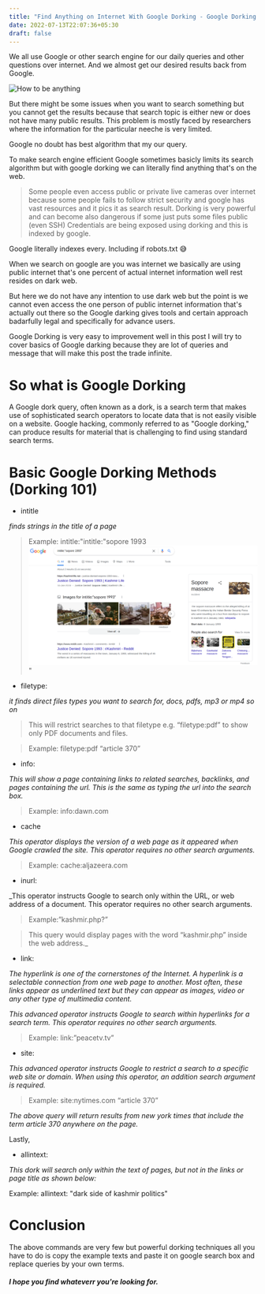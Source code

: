 ```yaml
---
title: "Find Anything on Internet With Google Dorking - Google Dorking 101"
date: 2022-07-13T22:07:36+05:30
draft: false
---
```


We all use Google or other search engine for our daily queries and other questions over internet. And we almost get our desired results back from Google.

![How to be anything](https://media2.giphy.com/media/xQaeWyINrUXOE/giphy.gif?cid=790b76111fc6704fc731d0b9c3edbb2e24b2d51023ef1561&rid=giphy.gif&ct=g) 

But there might be some issues when you want to search something but you cannot get the results because that search topic is either new or does not have many public results. This problem is mostly faced by researchers where the information for the particular neeche is very limited.


Google no doubt has best algorithm that my our query.

To make search engine efficient Google sometimes basicly limits its search algorithm but with google dorking we can literally find anything that's on the web.

  

> Some people even access public or private live cameras over internet because some people fails to follow strict security and google has vast resources and it pics it as search result. Dorking is very powerful and can become also dangerous if some just puts some files public (even SSH) Credentials are being exposed using dorking and this is indexed by google.

Google literally indexes every. Including if robots.txt 😅

  

When we search on google are you was internet we basically are using public internet that's one percent of actual internet information well rest resides on dark web.

  

But here we do not have any intention to use dark web but the point is we cannot even access the one person of public internet information that's actually out there so the Google darking gives tools and certain approach badarfully legal and specifically for advance users.

  

Google Dorking is very easy to improvement well in this post I will try to cover basics of Google darking because they are lot of queries and message that will make this post the trade infinite.

  
  

# So what is Google Dorking

A Google dork query, often known as a dork, is a search term that makes use of sophisticated search operators to locate data that is not easily visible on a website. Google hacking, commonly referred to as "Google dorking," can produce results for material that is challenging to find using standard search terms.

  
  

# Basic Google Dorking Methods (Dorking 101)

  

- intitle

  

_finds strings in the title of a page_

  

>Example: intitle:"intitle:"sopore 1993
>![sopore 1993](https://raw.githubusercontent.com/hotheadhacker/hotheadhacker.github.io/main/static/images/posts/sopre-1993.png)"

  

- filetype:

_it finds direct files types you want to search for, docs, pdfs, mp3 or mp4 so on_

>This will restrict searches to that filetype e.g. “filetype:pdf” to show only PDF documents and files.

  
  

>Example: filetype:pdf “article 370”

  

- info:

_This will show a page containing links to related searches, backlinks, and pages containing the url. This is the same as typing the url into the search box._

  

>Example: info:dawn.com

  

- cache

_This operator displays the version of a web page as it appeared when Google crawled the site. This operator requires no other search arguments._

  

>Example: cache:aljazeera.com

  

- inurl:

  

_This operator instructs Google to search only within the URL, or web address of a document. This operator requires no other search arguments.

  

>Example:”kashmir.php?”

  

>This query would display pages with the word “kashmir.php” inside the web address._

  

- link:

  

_The hyperlink is one of the cornerstones of the Internet. A hyperlink is a selectable connection from one web page to another. Most often, these links appear as underlined text but they can appear as images, video or any other type of multimedia content._

  

_This advanced operator instructs Google to search within hyperlinks for a search term. This operator requires no other search arguments._

  

>Example: link:”peacetv.tv”

  
  

- site:

_This advanced operator instructs Google to restrict a search to a specific web site or domain. When using this operator, an addition search argument is required._

  

>Example: site:nytimes.com “article 370”

  

_The above query will return results from new york times that include the term *article 370* anywhere on the page._

  

Lastly,

  

- allintext:

  

_This dork will search only within the text of pages, but not in the links or page title as shown below:_

  

Example: allintext: "dark side of kashmir politics"

  
  

# Conclusion

  

The above commands are very few but powerful dorking techniques all you have to do is copy the example texts and paste it on google search box and replace queries by your own terms.
##### I hope you find whateverr you're looking for.